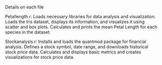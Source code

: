 Details on each file

Petallength.r:
Loads necessary libraries for data analysis and visualization.
Loads the Iris dataset, displays its information, and visualizes it using scatter and box plots.
Calculates and prints the mean Petal Length for each species in the dataset.


Stockanalysis.r:
Installs and loads the quantmod package for financial analysis.
Defines a stock symbol, date range, and downloads historical stock price data.
Calculates and displays basic metrics and creates visualizations for stock price data.
